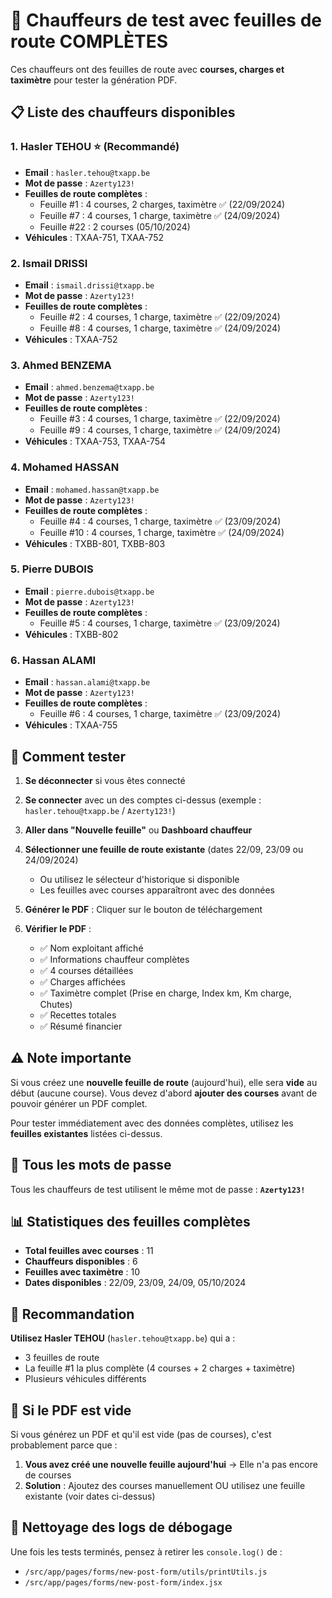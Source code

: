 # 🚗 Chauffeurs de test avec feuilles de route COMPLÈTES

Ces chauffeurs ont des feuilles de route avec **courses, charges et taximètre** pour tester la génération PDF.

## 📋 Liste des chauffeurs disponibles

### 1. **Hasler TEHOU** ⭐ (Recommandé)
- **Email** : `hasler.tehou@txapp.be`
- **Mot de passe** : `Azerty123!`
- **Feuilles de route complètes** :
  - Feuille #1 : 4 courses, 2 charges, taximètre ✅ (22/09/2024)
  - Feuille #7 : 4 courses, 1 charge, taximètre ✅ (24/09/2024)
  - Feuille #22 : 2 courses (05/10/2024)
- **Véhicules** : TXAA-751, TXAA-752

### 2. **Ismail DRISSI**
- **Email** : `ismail.drissi@txapp.be`
- **Mot de passe** : `Azerty123!`
- **Feuilles de route complètes** :
  - Feuille #2 : 4 courses, 1 charge, taximètre ✅ (22/09/2024)
  - Feuille #8 : 4 courses, 1 charge, taximètre ✅ (24/09/2024)
- **Véhicules** : TXAA-752

### 3. **Ahmed BENZEMA**
- **Email** : `ahmed.benzema@txapp.be`
- **Mot de passe** : `Azerty123!`
- **Feuilles de route complètes** :
  - Feuille #3 : 4 courses, 1 charge, taximètre ✅ (22/09/2024)
  - Feuille #9 : 4 courses, 1 charge, taximètre ✅ (24/09/2024)
- **Véhicules** : TXAA-753, TXAA-754

### 4. **Mohamed HASSAN**
- **Email** : `mohamed.hassan@txapp.be`
- **Mot de passe** : `Azerty123!`
- **Feuilles de route complètes** :
  - Feuille #4 : 4 courses, 1 charge, taximètre ✅ (23/09/2024)
  - Feuille #10 : 4 courses, 1 charge, taximètre ✅ (24/09/2024)
- **Véhicules** : TXBB-801, TXBB-803

### 5. **Pierre DUBOIS**
- **Email** : `pierre.dubois@txapp.be`
- **Mot de passe** : `Azerty123!`
- **Feuilles de route complètes** :
  - Feuille #5 : 4 courses, 1 charge, taximètre ✅ (23/09/2024)
- **Véhicules** : TXBB-802

### 6. **Hassan ALAMI**
- **Email** : `hassan.alami@txapp.be`
- **Mot de passe** : `Azerty123!`
- **Feuilles de route complètes** :
  - Feuille #6 : 4 courses, 1 charge, taximètre ✅ (23/09/2024)
- **Véhicules** : TXAA-755

## 🎯 Comment tester

1. **Se déconnecter** si vous êtes connecté

2. **Se connecter** avec un des comptes ci-dessus (exemple : `hasler.tehou@txapp.be` / `Azerty123!`)

3. **Aller dans "Nouvelle feuille"** ou **Dashboard chauffeur**

4. **Sélectionner une feuille de route existante** (dates 22/09, 23/09 ou 24/09/2024)
   - Ou utilisez le sélecteur d'historique si disponible
   - Les feuilles avec courses apparaîtront avec des données

5. **Générer le PDF** : Cliquer sur le bouton de téléchargement

6. **Vérifier le PDF** :
   - ✅ Nom exploitant affiché
   - ✅ Informations chauffeur complètes
   - ✅ 4 courses détaillées
   - ✅ Charges affichées
   - ✅ Taximètre complet (Prise en charge, Index km, Km charge, Chutes)
   - ✅ Recettes totales
   - ✅ Résumé financier

## ⚠️ Note importante

Si vous créez une **nouvelle feuille de route** (aujourd'hui), elle sera **vide** au début (aucune course).
Vous devez d'abord **ajouter des courses** avant de pouvoir générer un PDF complet.

Pour tester immédiatement avec des données complètes, utilisez les **feuilles existantes** listées ci-dessus.

## 🔐 Tous les mots de passe

Tous les chauffeurs de test utilisent le même mot de passe : **`Azerty123!`**

## 📊 Statistiques des feuilles complètes

- **Total feuilles avec courses** : 11
- **Chauffeurs disponibles** : 6
- **Feuilles avec taximètre** : 10
- **Dates disponibles** : 22/09, 23/09, 24/09, 05/10/2024

## 🚀 Recommandation

**Utilisez Hasler TEHOU** (`hasler.tehou@txapp.be`) qui a :
- 3 feuilles de route
- La feuille #1 la plus complète (4 courses + 2 charges + taximètre)
- Plusieurs véhicules différents

## 🐛 Si le PDF est vide

Si vous générez un PDF et qu'il est vide (pas de courses), c'est probablement parce que :

1. **Vous avez créé une nouvelle feuille aujourd'hui** → Elle n'a pas encore de courses
2. **Solution** : Ajoutez des courses manuellement OU utilisez une feuille existante (voir dates ci-dessus)

## 📝 Nettoyage des logs de débogage

Une fois les tests terminés, pensez à retirer les `console.log()` de :
- `/src/app/pages/forms/new-post-form/utils/printUtils.js`
- `/src/app/pages/forms/new-post-form/index.jsx`
